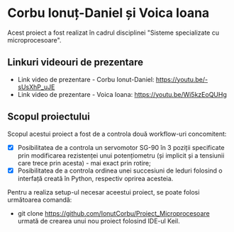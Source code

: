 # Corbu Ionuț-Daniel și Voica Ioana

Acest proiect a fost realizat în cadrul disciplinei "Sisteme specializate cu microprocesoare".
## Linkuri videouri de prezentare
- Link video de prezentare - Corbu Ionut-Daniel: https://youtu.be/-sUsXhP_uJE
- Link video de prezentare - Voica Ioana: https://youtu.be/Wi5kzEoQUHg
## Scopul proiectului
Scopul acestui proiect a fost de a controla două workflow-uri concomitent:
- [x] Posibilitatea de a controla un servomotor SG-90 în 3 poziții specificate prin modificarea rezistenței unui potențiometru (și implicit și a tensiunii care trece prin acesta) - mai exact prin rotire;
- [x] Posibilitatea de a controla ordinea unei succesiuni de leduri folosind o interfață creată în Python, respectiv oprirea acesteia.

Pentru a realiza setup-ul necesar aceestui proiect, se poate folosi următoarea comandă:
- git clone https://github.com/IonutCorbu/Proiect_Microprocesoare
urmată de crearea unui nou proiect folosind IDE-ul Keil.
